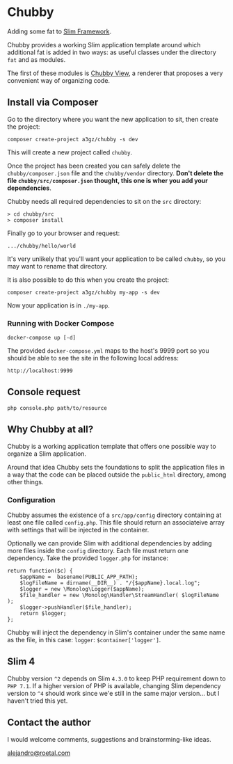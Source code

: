 # Chubby
Adding some fat to [Slim Framework](https://github.com/slimphp/Slim).

Chubby provides a working Slim application template around which additional fat is added in two ways: as useful classes under the directory `fat` and as modules. 

The first of these modules is [Chubby View](https://github.com/a3gz/chubby-view), a renderer that proposes a very convenient way of organizing code. 

## Install via Composer 

Go to the directory where you want the new application to sit, then create the project: 

    composer create-project a3gz/chubby -s dev

This will create a new project called `chubby`.

Once the project has been created you can safely delete the `chubby/composer.json` file and the `chubby/vendor` directory. **Don't delete the file `chubby/src/composer.json` thought, this one is wher you add your dependencies**.

Chubby needs all required dependencies to sit on the `src` directory:

    > cd chubby/src
    > composer install

Finally go to your browser and request: 

    .../chubby/hello/world


It's very unlikely that you'll want your application to be called `chubby`, so you may want to rename that directory. 

It is also possible to do this when you create the project: 

    composer create-project a3gz/chubby my-app -s dev

Now your application is in `./my-app`.

### Running with Docker Compose

    docker-compose up [-d]

The provided `docker-compose.yml` maps to the host's 9999 port so you should be able to see the site in the following local address:

    http://localhost:9999

## Console request

    php console.php path/to/resource

## Why Chubby at all?

Chubby is a working application template that offers one possible way to organize a Slim application. 

Around that idea Chubby sets the foundations to split the application files in a way that the code can be placed outside the `public_html` directory, among other things. 

### Configuration

Chubby assumes the existence of a `src/app/config` directory containing at least one file called `config.php`. This file should return an associateive array with settings that will be injected in the container. 

Optionally we can provide Slim with additional dependencies by adding more files inside the `config` directory. Each file must return one dependency. Take the provided `logger.php` for instance: 

    return function($c) {
        $appName =  basename(PUBLIC_APP_PATH);
        $logFileName = dirname(__DIR__) . "/{$appName}.local.log"; 
        $logger = new \Monolog\Logger($appName);
        $file_handler = new \Monolog\Handler\StreamHandler( $logFileName );
        $logger->pushHandler($file_handler);
        return $logger;   
    };

Chubby will inject the dependency in Slim's container under the same name as the file, in this case: `logger`: `$container['logger']`.

## Slim 4

Chubby version `^2` depends on Slim `4.3.0` to keep PHP requirement down to `PHP 7.1`.
If a higher version of PHP is available, changing Slim dependency version to `^4` should work since we'e still in the same major version... but I haven't tried this yet.

## Contact the author

I would welcome comments, suggestions and brainstorming-like ideas.

[alejandro@roetal.com](mailto:alejandro@roetal.com)